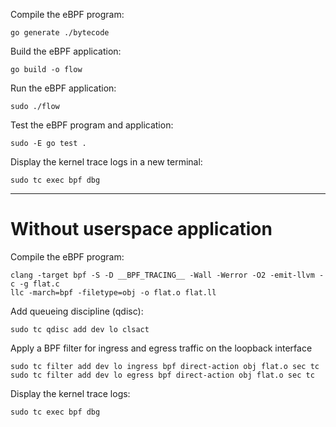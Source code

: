 Compile the eBPF program:
```shell
go generate ./bytecode
```

Build the eBPF application:
```shell
go build -o flow
```

Run the eBPF application:
```shell
sudo ./flow
```

Test the eBPF program and application:
```shell
sudo -E go test .
```

Display the kernel trace logs in a new terminal:
```shell
sudo tc exec bpf dbg
```

---

# Without userspace application

Compile the eBPF program:
```shell
clang -target bpf -S -D __BPF_TRACING__ -Wall -Werror -O2 -emit-llvm -c -g flat.c
llc -march=bpf -filetype=obj -o flat.o flat.ll
```

Add queueing discipline (qdisc):
```shell
sudo tc qdisc add dev lo clsact
```

Apply a BPF filter for ingress and egress traffic on the loopback interface
```shell
sudo tc filter add dev lo ingress bpf direct-action obj flat.o sec tc
sudo tc filter add dev lo egress bpf direct-action obj flat.o sec tc
```

Display the kernel trace logs:
```shell
sudo tc exec bpf dbg
```
